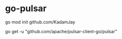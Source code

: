 # go-pulsar

go mod init github.com/KadamJay

go get -u "github.com/apache/pulsar-client-go/pulsar"
